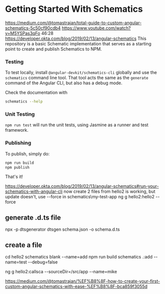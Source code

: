 # Getting Started With Schematics

https://medium.com/@tomastrajan/total-guide-to-custom-angular-schematics-5c50cf90cdb4
https://www.youtube.com/watch?v=M5YSPas3qFo
46:28
https://developer.okta.com/blog/2019/02/13/angular-schematics
This repository is a basic Schematic implementation that serves as a starting point to create and publish Schematics to NPM.

### Testing

To test locally, install `@angular-devkit/schematics-cli` globally and use the `schematics` command line tool. That tool acts the same as the `generate` command of the Angular CLI, but also has a debug mode.

Check the documentation with

```bash
schematics --help
```

### Unit Testing

`npm run test` will run the unit tests, using Jasmine as a runner and test framework.

### Publishing

To publish, simply do:

```bash
npm run build
npm publish
```

That's it!

https://developer.okta.com/blog/2019/02/13/angular-schematics#run-your-schematics-with-angular-cli
now create 2 files from hello2 is working, but update doesn't, use --force
in schematics\my-test-app
ng g hello2:hello2 --force

## generate .d.ts file

npx -p dtsgenerator dtsgen schema.json -o schema.d.ts

## create a file

cd hello2
schematics blank --name=add
npm run build
schematics .:add --name=test --debug=false

ng g hello2:callsca --sourceDir=/src/app --name=mike

https://medium.com/@tomastrajan/%EF%B8%8F-how-to-create-your-first-custom-angular-schematics-with-ease-%EF%B8%8F-bca859f3055d
